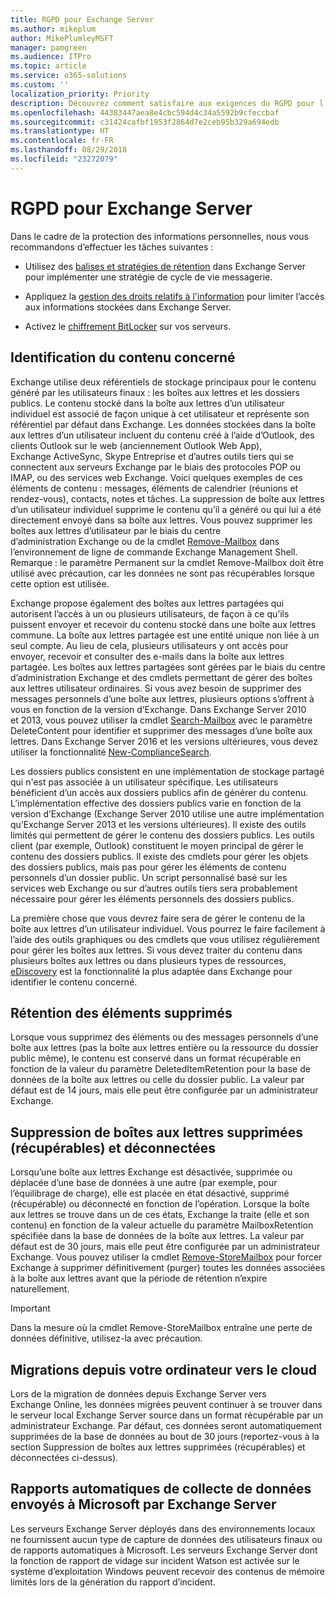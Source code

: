 ```yaml
---
title: RGPD pour Exchange Server
ms.author: mikeplum
author: MikePlumleyMSFT
manager: pamgreen
ms.audience: ITPro
ms.topic: article
ms.service: o365-solutions
ms.custom: ''
localization_priority: Priority
description: Découvrez comment satisfaire aux exigences du RGPD pour l’environnement Exchange Server local.
ms.openlocfilehash: 44383447aea8e4cbc594d4c34a5592b9cfeccbaf
ms.sourcegitcommit: c31424cafbf1953f2864d7e2ceb95b329a694edb
ms.translationtype: HT
ms.contentlocale: fr-FR
ms.lasthandoff: 08/29/2018
ms.locfileid: "23272079"
---
```

# <a name="gdpr-for-exchange-server"></a>RGPD pour Exchange Server

Dans le cadre de la protection des informations personnelles, nous vous recommandons d’effectuer les tâches suivantes :

-   Utilisez des [balises et stratégies de rétention](https://technet.microsoft.com/library/dd297955(v=exchg.160).aspx) dans Exchange Server pour implémenter une stratégie de cycle de vie messagerie.

-   Appliquez la [gestion des droits relatifs à l'information](https://technet.microsoft.com/library/dd638140(v=exchg.160).aspx) pour limiter l’accès aux informations stockées dans Exchange Server.

-   Activez le [chiffrement BitLocker](https://blogs.technet.microsoft.com/exchange/2015/10/20/enabling-bitlocker-on-exchange-servers/) sur vos serveurs.

## <a name="identifying-in-scope-content"></a>Identification du contenu concerné

Exchange utilise deux référentiels de stockage principaux pour le contenu généré par les utilisateurs finaux : les boîtes aux lettres et les dossiers publics. Le contenu stocké dans la boîte aux lettres d’un utilisateur individuel est associé de façon unique à cet utilisateur et représente son référentiel par défaut dans Exchange. Les données stockées dans la boîte aux lettres d’un utilisateur incluent du contenu créé à l’aide d’Outlook, des clients Outlook sur le web (anciennement Outlook Web App), Exchange ActiveSync, Skype Entreprise et d’autres outils tiers qui se connectent aux serveurs Exchange par le biais des protocoles POP ou IMAP, ou des services web Exchange. Voici quelques exemples de ces éléments de contenu : messages, éléments de calendrier (réunions et rendez-vous), contacts, notes et tâches. La suppression de boîte aux lettres d’un utilisateur individuel supprime le contenu qu’il a généré ou qui lui a été directement envoyé dans sa boîte aux lettres. Vous pouvez supprimer les boîtes aux lettres d’utilisateur par le biais du centre d’administration Exchange ou de la cmdlet [Remove-Mailbox](https://docs.microsoft.com/powershell/module/exchange/mailboxes/remove-mailbox?view=exchange-ps) dans l’environnement de ligne de commande Exchange Management Shell.\
Remarque : le paramètre Permanent sur la cmdlet Remove-Mailbox doit être utilisé avec précaution, car les données ne sont pas récupérables lorsque cette option est utilisée.

Exchange propose également des boîtes aux lettres partagées qui autorisent l’accès à un ou plusieurs utilisateurs, de façon à ce qu’ils puissent envoyer et recevoir du contenu stocké dans une boîte aux lettres commune. La boîte aux lettres partagée est une entité unique non liée à un seul compte. Au lieu de cela, plusieurs utilisateurs y ont accès pour envoyer, recevoir et consulter des e-mails dans la boîte aux lettres partagée. Les boîtes aux lettres partagées sont gérées par le biais du centre d’administration Exchange et des cmdlets permettant de gérer des boîtes aux lettres utilisateur ordinaires. Si vous avez besoin de supprimer des messages personnels d’une boîte aux lettres, plusieurs options s’offrent à vous en fonction de la version d’Exchange. Dans Exchange Server 2010 et 2013, vous pouvez utiliser la cmdlet [Search-Mailbox](https://docs.microsoft.com/powershell/module/exchange/mailboxes/search-mailbox?view=exchange-ps) avec le paramètre DeleteContent pour identifier et supprimer des messages d’une boîte aux lettres. Dans Exchange Server 2016 et les versions ultérieures, vous devez utiliser la fonctionnalité [New-ComplianceSearch](https://technet.microsoft.com/library/ff459253(v=exchg.160).aspx).

Les dossiers publics consistent en une implémentation de stockage partagé qui n'est pas associée à un utilisateur spécifique. Les utilisateurs bénéficient d’un accès aux dossiers publics afin de générer du contenu. L’implémentation effective des dossiers publics varie en fonction de la version d’Exchange (Exchange Server 2010 utilise une autre implémentation qu’Exchange Server 2013 et les versions ultérieures). Il existe des outils limités qui permettent de gérer le contenu des dossiers publics. Les outils client (par exemple, Outlook) constituent le moyen principal de gérer le contenu des dossiers publics. Il existe des cmdlets pour gérer les objets des dossiers publics, mais pas pour gérer les éléments de contenu personnels d’un dossier public. Un script personnalisé basé sur les services web Exchange ou sur d’autres outils tiers sera probablement nécessaire pour gérer les éléments personnels des dossiers publics.

La première chose que vous devrez faire sera de gérer le contenu de la boîte aux lettres d’un utilisateur individuel. Vous pourrez le faire facilement à l’aide des outils graphiques ou des cmdlets que vous utilisez régulièrement pour gérer les boîtes aux lettres. Si vous devez traiter du contenu dans plusieurs boîtes aux lettres ou dans plusieurs types de ressources, [eDiscovery](https://technet.microsoft.com/library/dd298021(v=exchg.160).aspx) est la fonctionnalité la plus adaptée dans Exchange pour identifier le contenu concerné.

## <a name="deleted-item-retention"></a>Rétention des éléments supprimés

Lorsque vous supprimez des éléments ou des messages personnels d’une boîte aux lettres (pas la boîte aux lettres entière ou la ressource du dossier public même), le contenu est conservé dans un format récupérable en fonction de la valeur du paramètre DeletedItemRetention pour la base de données de la boîte aux lettres ou celle du dossier public. La valeur par défaut est de 14 jours, mais elle peut être configurée par un administrateur Exchange.

## <a name="removing-soft-deleted-and-disconnected-mailboxes"></a>Suppression de boîtes aux lettres supprimées (récupérables) et déconnectées

Lorsqu’une boîte aux lettres Exchange est désactivée, supprimée ou déplacée d’une base de données à une autre (par exemple, pour l’équilibrage de charge), elle est placée en état désactivé, supprimé (récupérable) ou déconnecté en fonction de l’opération. Lorsque la boîte aux lettres se trouve dans un de ces états, Exchange la traite (elle et son contenu) en fonction de la valeur actuelle du paramètre MailboxRetention spécifiée dans la base de données de la boîte aux lettres. La valeur par défaut est de 30 jours, mais elle peut être configurée par un administrateur Exchange. Vous pouvez utiliser la cmdlet [Remove-StoreMailbox](https://docs.microsoft.com/powershell/module/exchange/mailbox-databases-and-servers/remove-storemailbox?view=exchange-ps) pour forcer Exchange à supprimer définitivement (purger) toutes les données associées à la boîte aux lettres avant que la période de rétention n’expire naturellement.

> [!IMPORTANT]
> Dans la mesure où la cmdlet Remove-StoreMailbox entraîne une perte de données définitive, utilisez-la avec précaution. 

## <a name="on-prem-to-cloud-migrations"></a>Migrations depuis votre ordinateur vers le cloud

Lors de la migration de données depuis Exchange Server vers Exchange Online, les données migrées peuvent continuer à se trouver dans le serveur local Exchange Server source dans un format récupérable par un administrateur Exchange. Par défaut, ces données seront automatiquement supprimées de la base de données au bout de 30 jours (reportez-vous à la section Suppression de boîtes aux lettres supprimées (récupérables) et déconnectées ci-dessus).

## <a name="automatic-data-collection-reported-to-microsoft-by-exchange-server"></a>Rapports automatiques de collecte de données envoyés à Microsoft par Exchange Server

Les serveurs Exchange Server déployés dans des environnements locaux ne fournissent aucun type de capture de données des utilisateurs finaux ou de rapports automatiques à Microsoft. Les serveurs Exchange Server dont la fonction de rapport de vidage sur incident Watson est activée sur le système d’exploitation Windows peuvent recevoir des contenus de mémoire limités lors de la génération du rapport d’incident.
